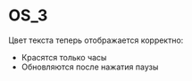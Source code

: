 # OS_3

Цвет текста теперь отображается корректно:
- Красятся только часы
- Обновляются после нажатия паузы
